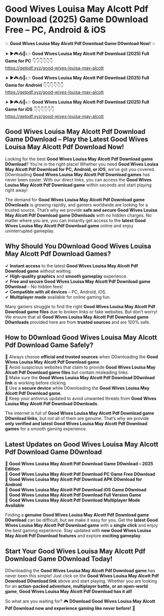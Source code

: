 # Good Wives Louisa May Alcott Pdf Download (2025) Game D0wnload Free – PC, Android & iOS

💥 **Good Wives Louisa May Alcott Pdf Download Game D0wnload Now!** 💥  

➤ ►🎮📥📱👉 **Good Wives Louisa May Alcott Pdf Download (2025) Full Game for PC** 👇👇👇👇👇👇  
https://getpdf.xyz/good-wives-louisa-may-alcott  

➤ ►🎮📥📱👉 **Good Wives Louisa May Alcott Pdf Download (2025) Full Game for Android** 👇👇👇👇👇👇  
https://getpdf.xyz/good-wives-louisa-may-alcott  

➤ ►🎮📥📱👉 **Good Wives Louisa May Alcott Pdf Download (2025) Full Game for iOS** 👇👇👇👇👇👇  
https://getpdf.xyz/good-wives-louisa-may-alcott  

## Good Wives Louisa May Alcott Pdf Download Game D0wnload – Play the Latest Good Wives Louisa May Alcott Pdf Download Now!

Looking for the best **Good Wives Louisa May Alcott Pdf Download game D0wnload**? You’re in the right place! Whether you need **Good Wives Louisa May Alcott Pdf Download for PC, Android, or iOS**, we’ve got you covered. D0wnloading **Good Wives Louisa May Alcott Pdf Download games** has never been easier. With our direct links, you can access the **Good Wives Louisa May Alcott Pdf Download game** within seconds and start playing right away!  

The demand for **Good Wives Louisa May Alcott Pdf Download game D0wnloads** is growing rapidly, and gamers worldwide are looking for a trusted source. That’s why we provide **safe and secure Good Wives Louisa May Alcott Pdf Download game D0wnloads** with no hidden charges. No matter where you are, you can instantly get access to the **latest Good Wives Louisa May Alcott Pdf Download game** online and enjoy uninterrupted gameplay.  

## **Why Should You D0wnload Good Wives Louisa May Alcott Pdf Download Games?**  

✔ **Instant access** to the latest **Good Wives Louisa May Alcott Pdf Download game** without waiting.  
✔ **High-quality graphics** and **smooth gameplay** experience.  
✔ **Free and secure Good Wives Louisa May Alcott Pdf Download game D0wnload** – No hidden fees!  
✔ **Compatible with all devices** – PC, Android, iOS.  
✔ **Multiplayer mode** available for online gaming fun.  

Many gamers struggle to find the right **Good Wives Louisa May Alcott Pdf Download game files** due to broken links or fake websites. But don’t worry! We ensure that all **Good Wives Louisa May Alcott Pdf Download game D0wnloads** provided here are from **trusted sources** and are 100% safe.  

## **How to D0wnload Good Wives Louisa May Alcott Pdf Download Game Safely?**  

📌 Always choose **official and trusted sources** when D0wnloading the **Good Wives Louisa May Alcott Pdf Download game**.  
📌 Avoid suspicious websites that claim to provide **Good Wives Louisa May Alcott Pdf Download game files** but contain misleading links.  
📌 Make sure the **Good Wives Louisa May Alcott Pdf Download D0wnload link** is working before clicking.  
📌 Use a **secure device** while D0wnloading the **Good Wives Louisa May Alcott Pdf Download game**.  
📌 Keep your antivirus updated to avoid unwanted threats from **Good Wives Louisa May Alcott Pdf Download D0wnloads**.  

The internet is full of **Good Wives Louisa May Alcott Pdf Download game D0wnload links**, but not all of them are genuine. That’s why we provide **only verified and latest Good Wives Louisa May Alcott Pdf Download games** for a smooth gaming experience.  

## **Latest Updates on Good Wives Louisa May Alcott Pdf Download Game D0wnload**  

🔹 **Good Wives Louisa May Alcott Pdf Download Game D0wnload – 2025 Edition**  
🔹 **Good Wives Louisa May Alcott Pdf Download PC Game Free D0wnload**  
🔹 **Good Wives Louisa May Alcott Pdf Download APK D0wnload for Android**  
🔹 **Good Wives Louisa May Alcott Pdf Download iOS Game D0wnload**  
🔹 **Good Wives Louisa May Alcott Pdf Download Full Version Game**  
🔹 **Good Wives Louisa May Alcott Pdf Download Multiplayer Mode Available**  

Finding a **genuine Good Wives Louisa May Alcott Pdf Download game D0wnload** can be difficult, but we make it easy for you. Get the **latest Good Wives Louisa May Alcott Pdf Download game** with a **single click** and enjoy the best gaming experience. Stay updated with **new Good Wives Louisa May Alcott Pdf Download features** and explore **exciting gameplay**.  

## **Start Your Good Wives Louisa May Alcott Pdf Download Game D0wnload Today!**  

D0wnloading the **Good Wives Louisa May Alcott Pdf Download game** has never been this simple! Just click on the **Good Wives Louisa May Alcott Pdf Download D0wnload link** above and start playing. Whether you are looking for an **action-packed adventure, multiplayer battle, or an open-world game**, **Good Wives Louisa May Alcott Pdf Download has it all!**  

So what are you waiting for? 🎮 **D0wnload Good Wives Louisa May Alcott Pdf Download now and experience gaming like never before!** 🚀  